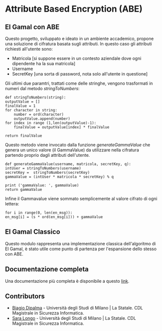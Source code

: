 # Attribute Based Encryption (ABE)

## El Gamal con ABE 
Questo progetto, sviluppato e ideato in un ambiente accademico, propone una soluzione di cifratura basata sugli attributi.
In questo caso gli attributi richiesti all'utente sono:
* Matricola [si suppone essere in un contesto aziendale dove ogni dipendente ha la sua matricola]
* Username
* SecretKey [una sorta di password, nota solo all'utente in questione]

Gli ultimi due paramtri, trattati come delle stringhe, vengono trasformati in numeri dal metodo _stringToNumbers_:
    
    def stringToNumbers(string):
    outputValue = []
    finalValue = 1
    for character in string:
        number = ord(character)
        outputValue.append(number)
    for index in range (1,len(outputValue)-1):
        finalValue = outputValue[index] * finalValue

    return finalValue
    
Questo metodo viene invocato dalla funzione _generateGammaValue_ che genera un unico valore (il GammaValue) da utilizzare nella cifratura partendo proprio dagli attributi dell'utente.
    
    def generateGammaValue(username, matricola, secretKey, q):
    intUser = stringToNumbers(username)
    secretKey =  stringToNumbers(secretKey)
    gammaValue = (intUser * matricola * secretKey) % q

    print ('gammaValue: ', gammaValue)
    return gammaValue
    
Infine il Gammavalue viene sommato semplicemente al valore cifrato di ogni lettera:
        
    for i in range(0, len(en_msg)):
    en_msg[i] = (s * ord(en_msg[i])) + gammaValue
        
## El Gamal Classico
Questo modulo rappresenta una implementazione classica dell'algoritmo di El Gamal, è stato utile come punto di partenza per l'espansione dello stesso con ABE.

## Documentazione completa
Una documentazione più completa è disponibile a questo [link](https://github.com/dipalmabiagio/progettocrittografia/blob/master/doc/ElGamal%20con%20ABE.pdf).

## Contributors
* [Biagio Dipalma](https://www.linkedin.com/in/biagio-dipalma/) - Università degli Studi di Milano | La Statale. CDL Magistrale in Sicurezza Informatica.
* [Sara Longo](https://www.linkedin.com/in/sara-longo-2b2830187/) - Università degli Studi di Milano | La Statale. CDL Magistrale in Sicurezza Informatica.


